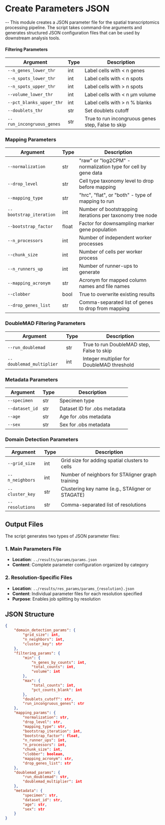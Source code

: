 # Create Parameters JSON
--
This module creates a JSON parameter file for the spatial transcriptomics processing pipeline. The script takes command-line arguments and generates structured JSON configuration files that can be used by downstream analysis tools.

#### Filtering Parameters

| Argument | Type | Description |
|----------|------|-------------|
| `--n_genes_lower_thr` | int | Label cells with < n genes |
| `--n_spots_lower_thr` | int | Label cells with < n spots |
| `--n_spots_upper_thr` | int | Label cells with > n spots |
| `--volume_lower_thr` | int | Label cells with < n µm volume |
| `--pct_blanks_upper_thr` | int | Label cells with > n % blanks |
| `--doublets_thr` | str | Set doublets cutoff |
| `--run_incongruous_genes` | str | True to run incongruous genes step, False to skip |

### Mapping Parameters

| Argument | Type | Description |
|----------|------|-------------|
| `--normalization` | str | "raw" or "log2CPM" - normalization type for cell by gene data |
| `--drop_level` | str | Cell type taxonomy level to drop before mapping |
| `--mapping_type` | str | "hrc", "flat", or "both" - type of mapping to run |
| `--bootstrap_iteration` | int | Number of bootstrapping iterations per taxonomy tree node |
| `--bootstrap_factor` | float | Factor for downsampling marker gene population |
| `--n_processors` | int | Number of independent worker processes |
| `--chunk_size` | int | Number of cells per worker process |
| `--n_runners_up` | int | Number of runner-ups to generate |
| `--mapping_acronym` | str | Acronym for mapped column names and file names |
| `--clobber` | bool | True to overwrite existing results |
| `--drop_genes_list` | str | Comma-separated list of genes to drop from mapping |

### DoubleMAD Filtering Parameters

| Argument | Type | Description |
|----------|------|-------------|
| `--run_doublemad` | str | True to run DoubleMAD step, False to skip |
| `--doublemad_multiplier` | int | Integer multiplier for DoubleMAD threshold |

### Metadata Parameters

| Argument | Type | Description |
|----------|------|-------------|
| `--specimen` | str | Specimen type |
| `--dataset_id` | str | Dataset ID for .obs metadata |
| `--age` | str | Age for .obs metadata |
| `--sex` | str | Sex for .obs metadata |

### Domain Detection Parameters

| Argument | Type | Description |
|----------|------|-------------|
| `--grid_size` | int | Grid size for adding spatial clusters to cells |
| `--n_neighbors` | int | Number of neighbors for STAligner graph training |
| `--cluster_key` | str | Clustering key name (e.g., STAligner or STAGATE) |
| `--resolutions` | str | Comma-separated list of resolutions |

## Output Files

The script generates two types of JSON parameter files:

### 1. Main Parameters File
- **Location**: `../results/params/params.json`
- **Content**: Complete parameter configuration organized by category

### 2. Resolution-Specific Files
- **Location**: `../results/res_params/params_{resolution}.json`
- **Content**: Individual parameter files for each resolution specified
- **Purpose**: Enables job splitting by resolution

## JSON Structure

```json
{
    "domain_detection_params": {
        "grid_size": int,
        "n_neighbors": int,
        "cluster_key": str
    },
    "filtering_params": {
        "min": {
            "n_genes_by_counts": int,
            "total_counts": int,
            "volume": int
        },
        "max": {
            "total_counts": int,
            "pct_counts_blank": int
        },
        "doublets_cutoff": str,
        "run_incongruous_genes": str
    },
    "mapping_params": {
        "normalization": str,
        "drop_level": str,
        "mapping_type": str,
        "bootstrap_iteration": int,
        "bootstrap_factor": float,
        "n_runner_ups": int,
        "n_processors": int,
        "chunk_size": int,
        "clobber": boolean,
        "mapping_acronym": str,
        "drop_genes_list": str
    },
    "doublemad_params": {
        "run_doublemad": str,
        "doublemad_multiplier": int
    },
    "metadata": {
        "specimen": str,
        "dataset_id": str,
        "age": str,
        "sex": str
    }
}
```
